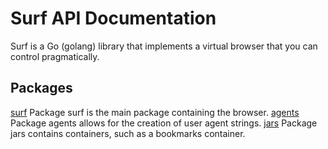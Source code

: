Surf API Documentation
======================
Surf is a Go (golang) library that implements a virtual browser that you can control pragmatically.

## Packages
[surf](https://github.com/headzoo/surf/blob/master/docs/surf.md) Package surf is the main package containing the browser.
[agents](https://github.com/headzoo/surf/blob/master/docs/agents.md) Package agents allows for the creation of user agent strings.
[jars](https://github.com/headzoo/surf/blob/master/docs/jars.md) Package jars contains containers, such as a bookmarks container.
